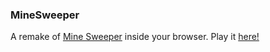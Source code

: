 ### MineSweeper
A remake of [Mine Sweeper](https://en.wikipedia.org/wiki/Microsoft_Minesweeper) inside your browser.
Play it [here!](https://a3p.github.io/MineSweeper/)
